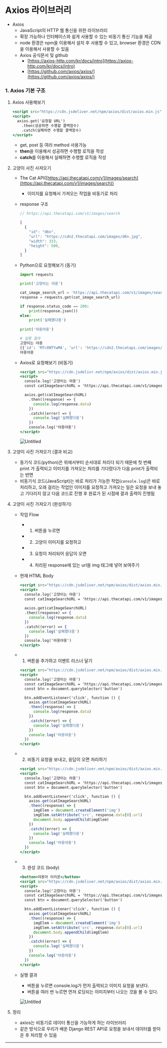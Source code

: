 # **Axios 라이브러리**

- Axios
    - JavaScript의 HTTP 웹 통신을 위한 라이브러리
    - 확장 가능하나 인터페이스와 쉽게 사용할 수 있는 비동기 통신 기능을 제공
    - node 환경은 npm을 이용해서 설치 후 사용할 수 있고, browser 환경은 CDN을 이용해서 사용할 수 있음
    - Axios 공식문서 및 github
        - [https://axios-http.com/kr/docs/intro](https://axios-http.com/kr/docs/intro)
        - [https://github.com/axios/axios/](https://github.com/axios/axios/)

### **1. Axios 기본 구조**

1. Axios 사용해보기
    
    ```jsx
    <script src="https://cdn.jsdeliver.net/npm/axios/dist/axios.min.js"></script>
    <script>
      axios.get('요청할 URL')
        .then(성공하면 수행할 콜백함수)
        .catch(실패하면 수행할 콜백함수)
    </script>
    ```
    
    - get, post 등 여러 method 사용가능
    - **then**을 이용해서 성공하면 수행할 로직을 작성
    - **catch**를 이용해서 실패하면 수행할 로직을 작성
    
2. 고양이 사진 사져오기
    - The Cat API([https://api.thecatapi.com/v1/images/search](https://api.thecatapi.com/v1/images/search))
        - 이미지를 요청해서 가져오는 작업을 비동기로 처리
    - response 구조
        
        ```jsx
        // https://api.thecatapi.com/v1/images/search
        
        [
          {
            "id": "d6n",
            "url": "https://cdn2.thecatapi.com/images/d6n.jpg",
            "width": 333,
            "height": 500,
          }
        ]
        ```
        
    
    - Python으로 요청해보기 (동기)
        
        ```python
        import requests 
        
        print('고양이는 야옹')
        
        cat_image_search_url = 'https://api.thecatapi.com/v1/images/search'
        response = requests.get(cat_image_search_url)
        
        if response.status_code == 200:
            print(response.json())
        else: 
            print('실패했다옹')
            
        print('야옹야옹')
        ```
        
        ```python
        # 실행 결과
        고양이는 야옹
        [{'id': 'MTc0NTYwMA', 'url': 'https://cdn2.thecatapi.com/images/MTc0NTYwMA.gif', 'width': 500, 'height': 300}]
        야옹야옹
        ```
        
    
    - Axios로 요청해보기 (비동기)
        
        ```jsx
        <script src="https://cdn.jsdelivr.net/npm/axios/dist/axios.min.js"></script>
        <script>
          console.log('고양이는 야옹')
          const catImageSearchURL = 'https://api.thecatapi.com/v1/images/search'
        
          axios.get(catImageSearchURL)
            .then((response) => {
              console.log(response.data)
            })
            .catch((error) => { 
              console.log('실패했다옹')
            })
            console.log('야옹야옹') 
        </script>
        ```
        
        ![Untitled](https://s3-us-west-2.amazonaws.com/secure.notion-static.com/595bc5c2-0f0b-4620-b02c-cf424fc058c5/Untitled.png)
        
    
3. 고양이 사진 가져오기 (결과 비교)
    - 동기식 코드(python)은 위에서부터 순서대로 처리다 되기 때문에 첫 번째 print 가 출력되고 이미지를 가져오는 처리를 기다렸다가 다음 print가 출력되는 반면
    - 비동기식 코드(JavaScript)는 바로 처리가 가능한 작업(`console.log`)은 바로  처리하고, 오래 걸리는 작업인 이미지를 요청하고 가져오는 일은 요청을 보내 놓고 기다리지 않고 다음 코드로 진행 후 완료가 된 시점에 결과 출력이 진행됨
    
4. 고양이 사진 가져오기 (완성하기)
    - 작업 Flow
        - 1) 버튼을 누르면
        - 2) 고양이 이미지를 요청하고
        - 3) 요청이  처리되어 응답이 오면
        - 4) 처리된 response에 있는 url을 img 태그에 넣어 보여주기
    
    - 현재 HTML Body
        
        ```jsx
        <script src="https://cdn.jsdeliver.net/npm/axios/dist/axios.min.js"></script>
        <script>
          console.log('고양이는 야옹')
          const catImageSearchURL = 'https://api.thecatapi.com/v1/images/search'
          
          axios.get(catImageSearchURL)
          .then((response) => {
            console.log(response.data)
          })
          .catch((error) => {
            console.log('실패했다옹')
          })
          console.log('야옹야옹')
        </script>
        ```
        
    
    - 1) 버튼을 추가하고 이벤트 리스너  달기
        
        ```jsx
        <script src="https://cdn.jsdeliver.net/npm/axios/dist/axios.min.js"></script>
        <script>
          console.log('고양이는 야옹')
          const catImageSearchURL = 'https://api.thecatapi.com/v1/images/search'
          const btn = document.querySelector('button')  
        
          btn.addEventListener('click', function () {
            axios.get(catImageSearchURL)
            .then((response) => {
              console.log(response.data)
            })
            .catch((error) => {
              console.log('실패했다옹')
            })
            console.log('야옹야옹')
          })
        </script>
        ```
        
    
    - 2) 비동기 요청을 보내고, 응답이 오면 처리하기
        
        ```jsx
        <script src="https://cdn.jsdeliver.net/npm/axios/dist/axios.min.js"></script>
        <script>
          console.log('고양이는 야옹')
          const catImageSearchURL = 'https://api.thecatapi.com/v1/images/search'
          const btn = document.querySelector('button')  
        
          btn.addEventListener('click', function () {
            axios.get(catImageSearchURL)
            .then((response) => {
              imgElem = document.createElement('img')
              imgElem.setAttribute('src', response.data[0].url)
              document.body.appendChild(imgElem)
            })
            .catch((error) => {
              console.log('실패했다옹')
            })
            console.log('야옹야옹')
          })
        </script>
        ```
        
    
    - 3) 완성 코드 (body)
        
        ```jsx
        <button>야옹아 이리온</button>
        <script src="https://cdn.jsdeliver.net/npm/axios/dist/axios.min.js"></script>
        <script>
          console.log('고양이는 야옹')
          const catImageSearchURL = 'https://api.thecatapi.com/v1/images/search'
          const btn = document.querySelector('button')  
        
          btn.addEventListener('click', function () {
            axios.get(catImageSearchURL)
            .then((response) => {
              imgElem = document.createElement('img')
              imgElem.setAttribute('src', response.data[0].url)
              document.body.appendChild(imgElem)
            })
            .catch((error) => {
              console.log('실패했다옹')
            })
            console.log('야옹야옹')
          })
        </script>
        ```
        
    
    - 실행 결과
        - 버튼을 누르면 console.log가 먼저 출력되고 이미지 요청을 보낸다.
        - 버튼을 여러 번 누르면 먼저 로딩되는 이미지부터 나오는 것을 볼 수 있다.
        
        ![Untitled](https://s3-us-west-2.amazonaws.com/secure.notion-static.com/65fb1807-77e0-49d1-a043-babb60cbcd0b/Untitled.png)
        
    
5. 정리
    - axios는 비동기로 데이터 통신을 가능하게 하는 라이브러리
    - 같은 방식으로 우리가 배운 Django REST API로  요청을 보내서 데이터를 받아온 후 처리할 수 있음

---